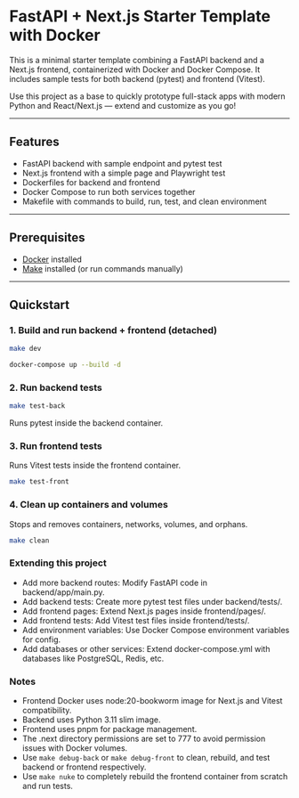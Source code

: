 # FastAPI + Next.js Starter Template with Docker

This is a minimal starter template combining a FastAPI backend and a Next.js frontend, containerized with Docker and Docker Compose. It includes sample tests for both backend (pytest) and frontend (Vitest).

Use this project as a base to quickly prototype full-stack apps with modern Python and React/Next.js — extend and customize as you go!

---

## Features

- FastAPI backend with sample endpoint and pytest test
- Next.js frontend with a simple page and Playwright test
- Dockerfiles for backend and frontend
- Docker Compose to run both services together
- Makefile with commands to build, run, test, and clean environment

---

## Prerequisites

- [Docker](https://docs.docker.com/get-docker/) installed
- [Make](https://www.gnu.org/software/make/) installed (or run commands manually)

---

## Quickstart

### 1. Build and run backend + frontend (detached)

```bash
make dev
```

```bash
docker-compose up --build -d
```

### 2. Run backend tests

```bash
make test-back
```

Runs pytest inside the backend container.

### 3. Run frontend tests

Runs Vitest tests inside the frontend container.

```bash
make test-front
```

### 4. Clean up containers and volumes

Stops and removes containers, networks, volumes, and orphans.

```bash
make clean
```

### Extending this project

- Add more backend routes: Modify FastAPI code in backend/app/main.py.
- Add backend tests: Create more pytest test files under backend/tests/.
- Add frontend pages: Extend Next.js pages inside frontend/pages/.
- Add frontend tests: Add Vitest test files inside frontend/tests/.
- Add environment variables: Use Docker Compose environment variables for config.
- Add databases or other services: Extend docker-compose.yml with databases like PostgreSQL, Redis, etc.

### Notes

- Frontend Docker uses node:20-bookworm image for Next.js and Vitest compatibility.
- Backend uses Python 3.11 slim image.
- Frontend uses pnpm for package management.
- The .next directory permissions are set to 777 to avoid permission issues with Docker volumes.
- Use `make debug-back` or `make debug-front` to clean, rebuild, and test backend or frontend respectively.
- Use `make nuke` to completely rebuild the frontend container from scratch and run tests.
